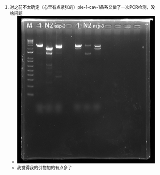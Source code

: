 1. 对之前不太确定（心里有点紧张的）pie-1-cav-1品系又做了一次PCR检测，没啥问题
   + ![图片](../../../photo/20240310/admin%202024-03-11%2007h02m54s(GelRed)-result.jpg)
   + 我觉得我的引物加的有点多了